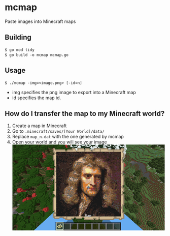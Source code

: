 # mcmap
Paste images into Minecraft maps

## Building
```shell
$ go mod tidy
$ go build -o mcmap mcmap.go
```

## Usage
```shell
$ ./mcmap -img=<image.png> [-id=n]
```
- img specifies the png image to export into a Minecraft map
- id specifies the map id.

## How do I transfer the map to my Minecraft world?
1. Create a map in Minecraft
2. Go to `.minecraft/saves/[Your World]/data/`
3. Replace `map_n.dat` with the one generated by mcmap
4. Open your world and you will see your image
![](https://github.com/lauchimoon/mcmap/blob/main/resources/ss.png?raw=True)
